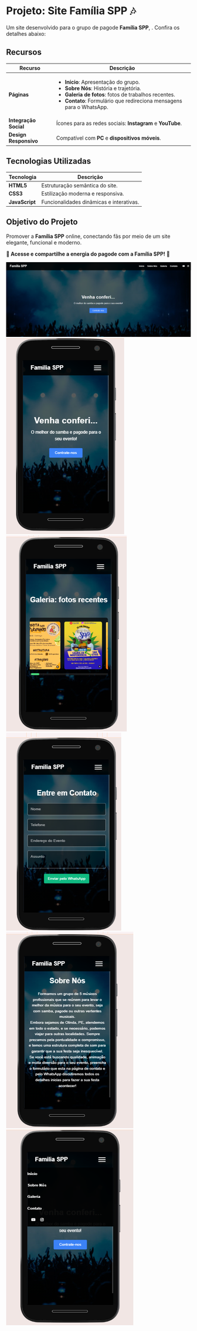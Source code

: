 <h1>Projeto: Site Família SPP 🎶</h1>
<p>
    Um site desenvolvido para o grupo de pagode <strong>Família SPP</strong>, </strong>. Confira os detalhes abaixo:
</p>

<h2>Recursos</h2>
<table>
    <thead>
        <tr>
            <th><strong>Recurso</strong></th>
            <th><strong>Descrição</strong></th>
        </tr>
    </thead>
    <tbody>
        <tr>
            <td><strong>Páginas</strong></td>
            <td>
                <ul>
                    <li><strong>Início</strong>: Apresentação do grupo.</li>
                    <li><strong>Sobre Nós</strong>: História e trajetória.</li>
                    <li><strong>Galeria de fotos</strong>: fotos de trabalhos recentes.</li>
                    <li><strong>Contato</strong>: Formulário que redireciona mensagens para o WhatsApp.</li>
                </ul>
            </td>
        </tr>
        <tr>
            <td><strong>Integração Social</strong></td>
            <td>Ícones para as redes sociais: <strong>Instagram</strong> e <strong>YouTube</strong>.</td>
        </tr>
        <tr>
            <td><strong>Design Responsivo</strong></td>
            <td>Compatível com <strong>PC</strong> e <strong>dispositivos móveis</strong>.</td>
        </tr>
    </tbody>
</table>

<h2>Tecnologias Utilizadas</h2>
<table>
    <thead>
        <tr>
            <th><strong>Tecnologia</strong></th>
            <th><strong>Descrição</strong></th>
        </tr>
    </thead>
    <tbody>
        <tr>
            <td><strong>HTML5</strong></td>
            <td>Estruturação semântica do site.</td>
        </tr>
        <tr>
            <td><strong>CSS3</strong></td>
            <td>Estilização moderna e responsiva.</td>
        </tr>
        <tr>
            <td><strong>JavaScript</strong></td>
            <td>Funcionalidades dinâmicas e interativas.</td>
        </tr>
    </tbody>
</table>

<h2>Objetivo do Projeto</h2>
<p>
    Promover a <strong>Família SPP</strong> online, conectando fãs por meio de um site elegante, funcional e moderno.
</p>

<p><strong>🎤 Acesse e compartilhe a energia do pagode com a Família SPP! 🎵</strong></p>

<img src="https://github.com/jorivaldojunior/FAMILIA-spp/blob/main/image/imagem1spp.png?raw=true"/>
<img src="https://github.com/jorivaldojunior/FAMILIA-spp/blob/main/image/imagem5spp.png?raw=true"/> <img src="https://github.com/jorivaldojunior/FAMILIA-spp/blob/main/image/imagem3spp.png?raw=true"/> <img src="https://github.com/jorivaldojunior/FAMILIA-spp/blob/main/image/imagem4spp.png?raw=true"/>
<img src="https://github.com/jorivaldojunior/FAMILIA-spp/blob/main/image/imagem6spp.png?raw=true"/> <img src="https://github.com/jorivaldojunior/FAMILIA-spp/blob/main/image/imagem7spp.png?raw=true"/>
